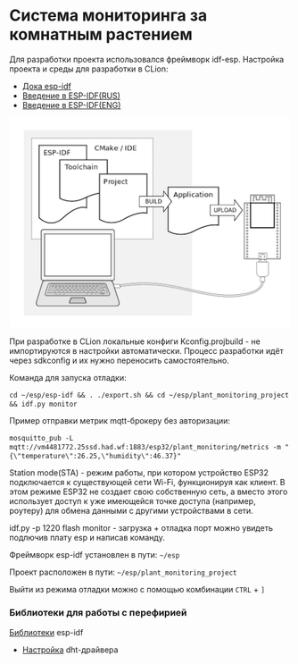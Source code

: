 # Система мониторинга за комнатным растением

Для разработки проекта использовался фреймворк idf-esp.
Настройка проекта и среды для разработки в CLion:
- [Дока esp-idf](https://docs.espressif.com/projects/esp-idf/en/stable/esp32/get-started/windows-start-project.html)
- [Введение в ESP-IDF(RUS)](https://www.youtube.com/watch?v=CDBqYCwWD0c&t=1133s)
- [Введение в ESP-IDF(ENG)](https://www.youtube.com/watch?v=1o9zASOxZaQ)

![process_of_developmnet](imgs/what-you-need.png)

При разработке в CLion локальные конфиги Kconfig.projbuild - не импортируются в настройки автоматически. 
Процесс разработки идёт через sdkconfig и их нужно переносить самостоятельно.

Команда для запуска отладки:
```shell
cd ~/esp/esp-idf && . ./export.sh && cd ~/esp/plant_monitoring_project && idf.py monitor
```

Пример отправки метрик mqtt-брокеру без авторизации:
```shell
mosquitto_pub -L mqtt://vm4481772.25ssd.had.wf:1883/esp32/plant_monitoring/metrics -m "{\"temperature\":26.25,\"humidity\":46.37}"
```
Station mode(STA) - режим работы, при котором устройство ESP32 подключается к существующей сети Wi-Fi, 
функционируя как клиент. В этом режиме ESP32 не создает свою собственную сеть, 
а вместо этого использует доступ к уже имеющейся точке доступа (например, роутеру) для 
обмена данными с другими устройствами в сети.

idf.py -p 1220 flash monitor - загрузка + отладка порт можно увидеть подлючив плату esp и написав команду.

Фреймворк esp-idf установлен в пути: `~/esp`

Проект расположен в пути: `~/esp/plant_monitoring_project`

Выйти из режима отладки можно с помощью комбинации `CTRL` + `]`

### Библиотеки для работы с перефирией

[Библиотеки](https://github.com/UncleRus/esp-idf-lib) esp-idf

- [Настройка](https://github.com/UncleRus/esp-idf-lib/tree/master/examples/dht/default) dht-драйвера



